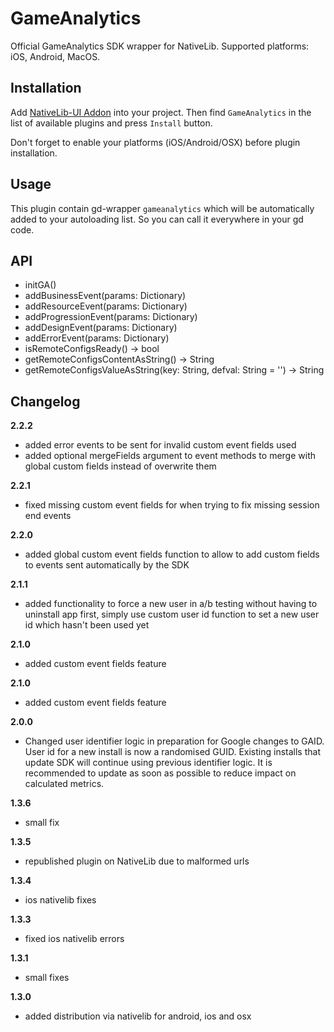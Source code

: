 # GameAnalytics

Official GameAnalytics SDK wrapper for NativeLib. Supported platforms: iOS, Android, MacOS.

## Installation

Add [NativeLib-UI Addon](https://godotengine.org/asset-library/asset/824) into your project. Then find `GameAnalytics` in the list of available plugins and press `Install` button.

Don't forget to enable your platforms (iOS/Android/OSX) before plugin installation.

## Usage

This plugin contain gd-wrapper `gameanalytics` which will be automatically added to your autoloading list. So you can call it everywhere in your gd code.

## API

- initGA()
- addBusinessEvent(params: Dictionary)
- addResourceEvent(params: Dictionary)
- addProgressionEvent(params: Dictionary)
- addDesignEvent(params: Dictionary)
- addErrorEvent(params: Dictionary)
- isRemoteConfigsReady() -> bool
- getRemoteConfigsContentAsString() -> String
- getRemoteConfigsValueAsString(key: String, defval: String = '') -> String

Changelog
---------
<!--(CHANGELOG_TOP)-->
**2.2.2**
* added error events to be sent for invalid custom event fields used
* added optional mergeFields argument to event methods to merge with global custom fields instead of overwrite them

**2.2.1**
* fixed missing custom event fields for when trying to fix missing session end events

**2.2.0**
* added global custom event fields function to allow to add custom fields to events sent automatically by the SDK

**2.1.1**
* added functionality to force a new user in a/b testing without having to uninstall app first, simply use custom user id function to set a new user id which hasn't been used yet

**2.1.0**
* added custom event fields feature

**2.1.0**
* added custom event fields feature

**2.0.0**
* Changed user identifier logic in preparation for Google changes to GAID. User id for a new install is now a randomised GUID. Existing installs that update SDK will continue using previous identifier logic. It is recommended to update as soon as possible to reduce impact on calculated metrics.

**1.3.6**
* small fix

**1.3.5**
* republished plugin on NativeLib due to malformed urls

**1.3.4**
* ios nativelib fixes

**1.3.3**
* fixed ios nativelib errors

**1.3.1**
* small fixes

**1.3.0**
* added distribution via nativelib for android, ios and osx

